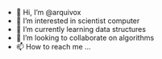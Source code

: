 - 👋 Hi, I’m @arquivox
- 👀 I’m interested in scientist computer
- 🌱 I’m currently learning data structures
- 💞️ I’m looking to collaborate on algorithms
- 📫 How to reach me ...

<!---
arquivox/arquivox is a ✨ special ✨ repository because its `README.md` (this file) appears on your GitHub profile.
You can click the Preview link to take a look at your changes.
--->
